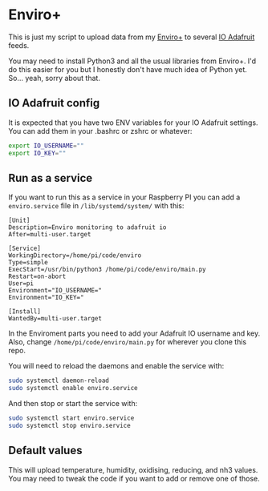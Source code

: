 # Enviro+ 

This is just my script to upload data from my [Enviro+](https://shop.pimoroni.com/products/enviro-plus) to several [IO Adafruit](https://io.adafruit.com/) feeds.

You may need to install Python3 and all the usual libraries from Enviro+. I'd do this easier for you but I honestly don't have much idea of Python yet. So... yeah, sorry about that.

## IO Adafruit config

It is expected that you have two ENV variables for your IO Adafruit settings. You can add them in your .bashrc or zshrc or whatever: 

```bash
export IO_USERNAME=""
export IO_KEY=""
```

## Run as a service

If you want to run this as a service in your Raspberry PI you can add a `enviro.service` file in `/lib/systemd/system/` with this:

```
[Unit]
Description=Enviro monitoring to adafruit io
After=multi-user.target

[Service]
WorkingDirectory=/home/pi/code/enviro
Type=simple
ExecStart=/usr/bin/python3 /home/pi/code/enviro/main.py
Restart=on-abort
User=pi
Environment="IO_USERNAME="
Environment="IO_KEY="

[Install]
WantedBy=multi-user.target
```

In the Enviroment parts you need to add your Adafruit IO username and key. Also, change `/home/pi/code/enviro/main.py` for wherever you clone this repo.

You will need to reload the daemons and enable the service with:

```bash
sudo systemctl daemon-reload
sudo systemctl enable enviro.service
```

And then stop or start the service with:

```bash
sudo systemctl start enviro.service
sudo systemctl stop enviro.service
```

## Default values

This will upload temperature, humidity, oxidising, reducing, and nh3 values. You may need to tweak the code if you want to add or remove one of those.
